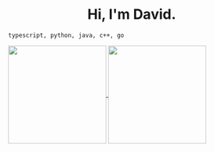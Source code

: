 <h1 align="center">Hi, I'm David.</h1>

`typescript, python, java, c++, go`

<a href="https://github.com/anuraghazra/github-readme-stats">
  <img height=200 align="center" src="https://gh-rdme.vercel.app/api?username=dvhsh&theme=material-palenight" />
</a>
<a href="https://github.com/anuraghazra/convoychat">
  <img height=200 align="center" src="https://gh-rdme.vercel.app/api/top-langs?username=dvhsh&theme=material-palenight&layout=compact&langs_count=8&card_width=320" />
</a>
